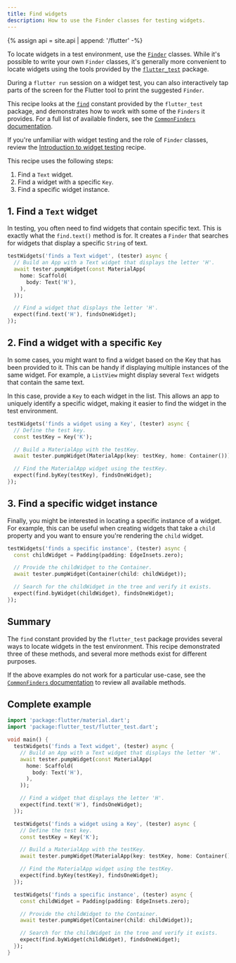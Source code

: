 ```yaml
---
title: Find widgets
description: How to use the Finder classes for testing widgets.
---
```


<?code-excerpt path-base="cookbook/testing/widget/finders/"?>

{% assign api = site.api | append: '/flutter' -%}

To locate widgets in a test environment, use the [`Finder`][]
classes. While it's possible to write your own `Finder` classes,
it's generally more convenient to locate widgets using the tools
provided by the [`flutter_test`][] package.

During a `flutter run` session on a widget test, you can also
interactively tap parts of the screen for the Flutter tool to
print the suggested `Finder`.

This recipe looks at the [`find`][] constant provided by
the `flutter_test` package, and demonstrates how
to work with some of the `Finders` it provides.
For a full list of available finders,
see the [`CommonFinders` documentation][].

If you're unfamiliar with widget testing and the role of
`Finder` classes,
review the [Introduction to widget testing][] recipe.

This recipe uses the following steps:

  1. Find a `Text` widget.
  2. Find a widget with a specific `Key`.
  3. Find a specific widget instance.

## 1. Find a `Text` widget

In testing, you often need to find widgets that contain specific text.
This is exactly what the `find.text()` method is for. It creates a
`Finder` that searches for widgets that display a specific `String` of text.

<?code-excerpt "test/finders_test.dart (test1)"?>
```dart
testWidgets('finds a Text widget', (tester) async {
  // Build an App with a Text widget that displays the letter 'H'.
  await tester.pumpWidget(const MaterialApp(
    home: Scaffold(
      body: Text('H'),
    ),
  ));

  // Find a widget that displays the letter 'H'.
  expect(find.text('H'), findsOneWidget);
});
```

## 2. Find a widget with a specific `Key`

In some cases, you might want to find a widget based on the Key that has been
provided to it. This can be handy if displaying multiple instances of the
same widget. For example, a `ListView` might display several
`Text` widgets that contain the same text.

In this case, provide a `Key` to each widget in the list. This allows
an app to uniquely identify a specific widget, making it easier to find
the widget in the test environment.

<?code-excerpt "test/finders_test.dart (test2)"?>
```dart
testWidgets('finds a widget using a Key', (tester) async {
  // Define the test key.
  const testKey = Key('K');

  // Build a MaterialApp with the testKey.
  await tester.pumpWidget(MaterialApp(key: testKey, home: Container()));

  // Find the MaterialApp widget using the testKey.
  expect(find.byKey(testKey), findsOneWidget);
});
```

## 3. Find a specific widget instance

Finally, you might be interested in locating a specific instance of a widget.
For example, this can be useful when creating widgets that take a `child`
property and you want to ensure you're rendering the `child` widget.

<?code-excerpt "test/finders_test.dart (test3)"?>
```dart
testWidgets('finds a specific instance', (tester) async {
  const childWidget = Padding(padding: EdgeInsets.zero);

  // Provide the childWidget to the Container.
  await tester.pumpWidget(Container(child: childWidget));

  // Search for the childWidget in the tree and verify it exists.
  expect(find.byWidget(childWidget), findsOneWidget);
});
```

## Summary

The `find` constant provided by the `flutter_test` package provides
several ways to locate widgets in the test environment. This recipe
demonstrated three of these methods, and several more methods exist
for different purposes.

If the above examples do not work for a particular use-case,
see the [`CommonFinders` documentation][]
to review all available methods.

## Complete example

<?code-excerpt "test/finders_test.dart"?>
```dart
import 'package:flutter/material.dart';
import 'package:flutter_test/flutter_test.dart';

void main() {
  testWidgets('finds a Text widget', (tester) async {
    // Build an App with a Text widget that displays the letter 'H'.
    await tester.pumpWidget(const MaterialApp(
      home: Scaffold(
        body: Text('H'),
      ),
    ));

    // Find a widget that displays the letter 'H'.
    expect(find.text('H'), findsOneWidget);
  });

  testWidgets('finds a widget using a Key', (tester) async {
    // Define the test key.
    const testKey = Key('K');

    // Build a MaterialApp with the testKey.
    await tester.pumpWidget(MaterialApp(key: testKey, home: Container()));

    // Find the MaterialApp widget using the testKey.
    expect(find.byKey(testKey), findsOneWidget);
  });

  testWidgets('finds a specific instance', (tester) async {
    const childWidget = Padding(padding: EdgeInsets.zero);

    // Provide the childWidget to the Container.
    await tester.pumpWidget(Container(child: childWidget));

    // Search for the childWidget in the tree and verify it exists.
    expect(find.byWidget(childWidget), findsOneWidget);
  });
}
```

[`Finder`]: {{api}}/flutter_test/Finder-class.html
[`CommonFinders` documentation]: {{api}}/flutter_test/CommonFinders-class.html
[`find`]: {{api}}/flutter_test/find-constant.html
[`flutter_test`]: {{api}}/flutter_test/flutter_test-library.html
[Introduction to widget testing]: /cookbook/testing/widget/introduction
